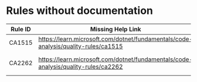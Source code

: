 # Rules without documentation

Rule ID | Missing Help Link | Title |
--------|-------------------|-------|
CA1515 | <https://learn.microsoft.com/dotnet/fundamentals/code-analysis/quality-rules/ca1515> | Consider making public types internal |
CA2262 | <https://learn.microsoft.com/dotnet/fundamentals/code-analysis/quality-rules/ca2262> | Set 'MaxResponseHeadersLength' properly |
